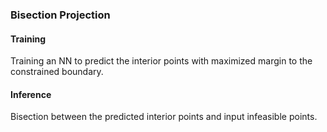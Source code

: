 ### Bisection Projection

#### Training
Training an NN to predict the interior points with maximized margin to the constrained boundary.


#### Inference
Bisection between the predicted interior points and input infeasible points.





